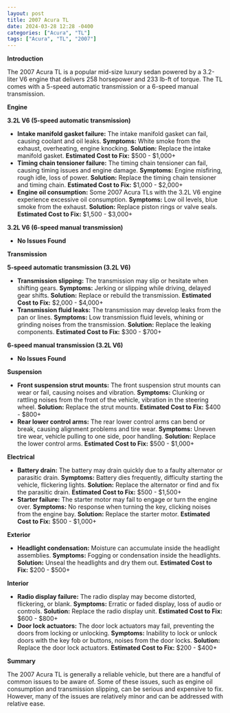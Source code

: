 ```yaml
---
layout: post
title: 2007 Acura TL
date: 2024-03-28 12:28 -0400
categories: ["Acura", "TL"]
tags: ["Acura", "TL", "2007"]
---
```

**Introduction**

The 2007 Acura TL is a popular mid-size luxury sedan powered by a 3.2-liter V6 engine that delivers 258 horsepower and 233 lb-ft of torque. The TL comes with a 5-speed automatic transmission or a 6-speed manual transmission.

**Engine**

**3.2L V6 (5-speed automatic transmission)**

* **Intake manifold gasket failure:** The intake manifold gasket can fail, causing coolant and oil leaks. **Symptoms:** White smoke from the exhaust, overheating, engine knocking. **Solution:** Replace the intake manifold gasket. **Estimated Cost to Fix:** $500 - $1,000+
* **Timing chain tensioner failure:** The timing chain tensioner can fail, causing timing issues and engine damage. **Symptoms:** Engine misfiring, rough idle, loss of power. **Solution:** Replace the timing chain tensioner and timing chain. **Estimated Cost to Fix:** $1,000 - $2,000+
* **Engine oil consumption:** Some 2007 Acura TLs with the 3.2L V6 engine experience excessive oil consumption. **Symptoms:** Low oil levels, blue smoke from the exhaust. **Solution:** Replace piston rings or valve seals. **Estimated Cost to Fix:** $1,500 - $3,000+

**3.2L V6 (6-speed manual transmission)**

* **No Issues Found**

**Transmission**

**5-speed automatic transmission (3.2L V6)**

* **Transmission slipping:** The transmission may slip or hesitate when shifting gears. **Symptoms:** Jerking or slipping while driving, delayed gear shifts. **Solution:** Replace or rebuild the transmission. **Estimated Cost to Fix:** $2,000 - $4,000+
* **Transmission fluid leaks:** The transmission may develop leaks from the pan or lines. **Symptoms:** Low transmission fluid levels, whining or grinding noises from the transmission. **Solution:** Replace the leaking components. **Estimated Cost to Fix:** $300 - $700+

**6-speed manual transmission (3.2L V6)**

* **No Issues Found**

**Suspension**

* **Front suspension strut mounts:** The front suspension strut mounts can wear or fail, causing noises and vibration. **Symptoms:** Clunking or rattling noises from the front of the vehicle, vibration in the steering wheel. **Solution:** Replace the strut mounts. **Estimated Cost to Fix:** $400 - $800+
* **Rear lower control arms:** The rear lower control arms can bend or break, causing alignment problems and tire wear. **Symptoms:** Uneven tire wear, vehicle pulling to one side, poor handling. **Solution:** Replace the lower control arms. **Estimated Cost to Fix:** $500 - $1,000+

**Electrical**

* **Battery drain:** The battery may drain quickly due to a faulty alternator or parasitic drain. **Symptoms:** Battery dies frequently, difficulty starting the vehicle, flickering lights. **Solution:** Replace the alternator or find and fix the parasitic drain. **Estimated Cost to Fix:** $500 - $1,500+
* **Starter failure:** The starter motor may fail to engage or turn the engine over. **Symptoms:** No response when turning the key, clicking noises from the engine bay. **Solution:** Replace the starter motor. **Estimated Cost to Fix:** $500 - $1,000+

**Exterior**

* **Headlight condensation:** Moisture can accumulate inside the headlight assemblies. **Symptoms:** Fogging or condensation inside the headlights. **Solution:** Unseal the headlights and dry them out. **Estimated Cost to Fix:** $200 - $500+

**Interior**

* **Radio display failure:** The radio display may become distorted, flickering, or blank. **Symptoms:** Erratic or faded display, loss of audio or controls. **Solution:** Replace the radio display unit. **Estimated Cost to Fix:** $600 - $800+
* **Door lock actuators:** The door lock actuators may fail, preventing the doors from locking or unlocking. **Symptoms:** Inability to lock or unlock doors with the key fob or buttons, noises from the door locks. **Solution:** Replace the door lock actuators. **Estimated Cost to Fix:** $200 - $400+

**Summary**

The 2007 Acura TL is generally a reliable vehicle, but there are a handful of common issues to be aware of. Some of these issues, such as engine oil consumption and transmission slipping, can be serious and expensive to fix. However, many of the issues are relatively minor and can be addressed with relative ease.
